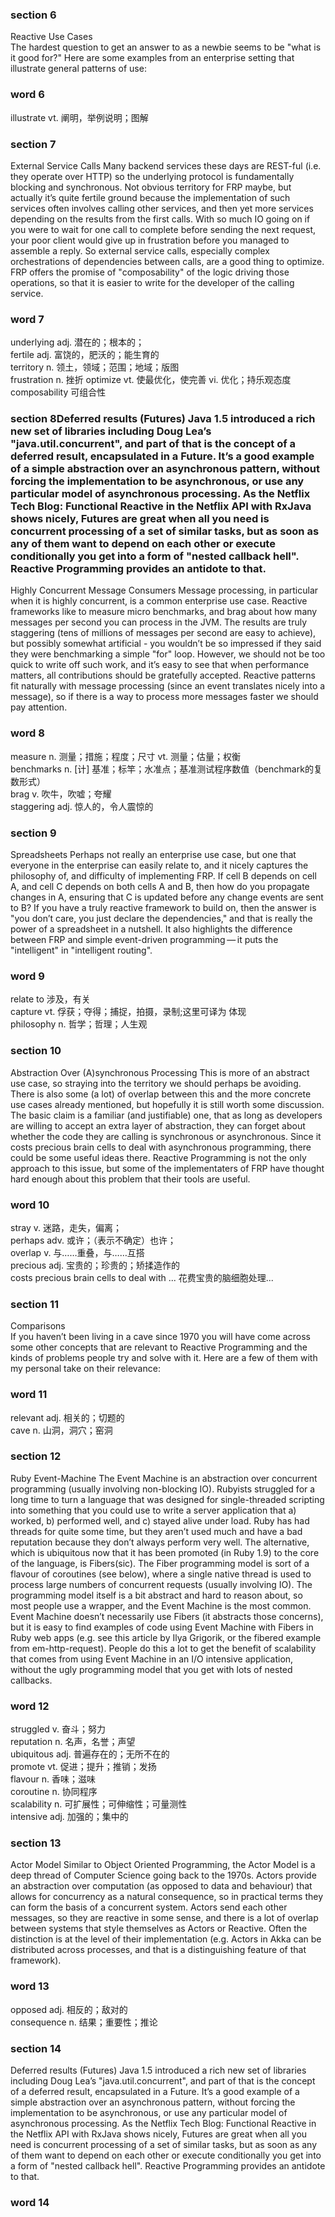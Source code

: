 ### section 6
Reactive Use Cases  
The hardest question to get an answer to as a newbie seems to be "what is it good for?" Here are some examples from an enterprise setting that illustrate general patterns of use:
### word 6
illustrate vt. 阐明，举例说明；图解

### section 7
External Service Calls Many backend services these days are REST-ful (i.e. they operate over HTTP) so the underlying protocol is fundamentally blocking and synchronous. Not obvious territory for FRP maybe, but actually it’s quite fertile ground because the implementation of such services often involves calling other services, and then yet more services depending on the results from the first calls. With so much IO going on if you were to wait for one call to complete before sending the next request, your poor client would give up in frustration before you managed to assemble a reply. So external service calls, especially complex orchestrations of dependencies between calls, are a good thing to optimize. FRP offers the promise of "composability" of the logic driving those operations, so that it is easier to write for the developer of the calling service.
### word 7
underlying adj. 潜在的；根本的；  
fertile adj. 富饶的，肥沃的；能生育的  
territory n. 领土，领域；范围；地域；版图  
frustration n. 挫折
optimize vt. 使最优化，使完善 vi. 优化；持乐观态度
composability 可组合性

### section 8Deferred results (Futures) Java 1.5 introduced a rich new set of libraries including Doug Lea’s "java.util.concurrent", and part of that is the concept of a deferred result, encapsulated in a Future. It’s a good example of a simple abstraction over an asynchronous pattern, without forcing the implementation to be asynchronous, or use any particular model of asynchronous processing. As the Netflix Tech Blog: Functional Reactive in the Netflix API with RxJava shows nicely, Futures are great when all you need is concurrent processing of a set of similar tasks, but as soon as any of them want to depend on each other or execute conditionally you get into a form of "nested callback hell". Reactive Programming provides an antidote to that.
Highly Concurrent Message Consumers Message processing, in particular when it is highly concurrent, is a common enterprise use case. Reactive frameworks like to measure micro benchmarks, and brag about how many messages per second you can process in the JVM. The results are truly staggering (tens of millions of messages per second are easy to achieve), but possibly somewhat artificial - you wouldn’t be so impressed if they said they were benchmarking a simple "for" loop. However, we should not be too quick to write off such work, and it’s easy to see that when performance matters, all contributions should be gratefully accepted. Reactive patterns fit naturally with message processing (since an event translates nicely into a message), so if there is a way to process more messages faster we should pay attention.
### word 8
measure n. 测量；措施；程度；尺寸 vt. 测量；估量；权衡  
benchmarks n. [计] 基准；标竿；水准点；基准测试程序数值（benchmark的复数形式）  
brag v. 吹牛，吹嘘；夸耀  
staggering adj. 惊人的，令人震惊的

### section 9
Spreadsheets Perhaps not really an enterprise use case, but one that everyone in the enterprise can easily relate to, and it nicely captures the philosophy of, and difficulty of implementing FRP. If cell B depends on cell A, and cell C depends on both cells A and B, then how do you propagate changes in A, ensuring that C is updated before any change events are sent to B? If you have a truly reactive framework to build on, then the answer is "you don’t care, you just declare the dependencies," and that is really the power of a spreadsheet in a nutshell. It also highlights the difference between FRP and simple event-driven programming — it puts the "intelligent" in "intelligent routing".
### word 9
relate to 涉及，有关   
capture vt. 俘获；夺得；捕捉，拍摄，录制;这里可译为 体现  
philosophy n. 哲学；哲理；人生观

### section 10
Abstraction Over (A)synchronous Processing This is more of an abstract use case, so straying into the territory we should perhaps be avoiding. There is also some (a lot) of overlap between this and the more concrete use cases already mentioned, but hopefully it is still worth some discussion. The basic claim is a familiar (and justifiable) one, that as long as developers are willing to accept an extra layer of abstraction, they can forget about whether the code they are calling is synchronous or asynchronous. Since it costs precious brain cells to deal with asynchronous programming, there could be some useful ideas there. Reactive Programming is not the only approach to this issue, but some of the implementaters of FRP have thought hard enough about this problem that their tools are useful.
### word 10
stray v. 迷路，走失，偏离；  
perhaps adv. 或许；（表示不确定）也许；  
overlap v. 与……重叠，与……互搭  
precious adj. 宝贵的；珍贵的；矫揉造作的    
costs precious brain cells to deal with ... 花费宝贵的脑细胞处理...  

### section 11
Comparisons  
If you haven’t been living in a cave since 1970 you will have come across some other concepts that are relevant to Reactive Programming and the kinds of problems people try and solve with it. Here are a few of them with my personal take on their relevance:
### word 11 
relevant adj. 相关的；切题的  
cave n. 山洞，洞穴；窑洞

### section 12
Ruby Event-Machine The Event Machine is an abstraction over concurrent programming (usually involving non-blocking IO). Rubyists struggled for a long time to turn a language that was designed for single-threaded scripting into something that you could use to write a server application that a) worked, b) performed well, and c) stayed alive under load. Ruby has had threads for quite some time, but they aren’t used much and have a bad reputation because they don’t always perform very well. The alternative, which is ubiquitous now that it has been promoted (in Ruby 1.9) to the core of the language, is Fibers(sic). The Fiber programming model is sort of a flavour of coroutines (see below), where a single native thread is used to process large numbers of concurrent requests (usually involving IO). The programming model itself is a bit abstract and hard to reason about, so most people use a wrapper, and the Event Machine is the most common. Event Machine doesn’t necessarily use Fibers (it abstracts those concerns), but it is easy to find examples of code using Event Machine with Fibers in Ruby web apps (e.g. see this article by Ilya Grigorik, or the fibered example from em-http-request). People do this a lot to get the benefit of scalability that comes from using Event Machine in an I/O intensive application, without the ugly programming model that you get with lots of nested callbacks.
### word 12
struggled v. 奋斗；努力  
reputation n. 名声，名誉；声望  
ubiquitous adj. 普遍存在的；无所不在的  
promote vt. 促进；提升；推销；发扬  
flavour n. 香味；滋味  
coroutine n. 协同程序  
scalability n. 可扩展性；可伸缩性；可量测性  
intensive adj. 加强的；集中的  

### section 13
Actor Model Similar to Object Oriented Programming, the Actor Model is a deep thread of Computer Science going back to the 1970s. Actors provide an abstraction over computation (as opposed to data and behaviour) that allows for concurrency as a natural consequence, so in practical terms they can form the basis of a concurrent system. Actors send each other messages, so they are reactive in some sense, and there is a lot of overlap between systems that style themselves as Actors or Reactive. Often the distinction is at the level of their implementation (e.g. Actors in Akka can be distributed across processes, and that is a distinguishing feature of that framework).
### word 13
opposed adj. 相反的；敌对的  
consequence n. 结果；重要性；推论

### section 14
Deferred results (Futures) Java 1.5 introduced a rich new set of libraries including Doug Lea’s "java.util.concurrent", and part of that is the concept of a deferred result, encapsulated in a Future. It’s a good example of a simple abstraction over an asynchronous pattern, without forcing the implementation to be asynchronous, or use any particular model of asynchronous processing. As the Netflix Tech Blog: Functional Reactive in the Netflix API with RxJava shows nicely, Futures are great when all you need is concurrent processing of a set of similar tasks, but as soon as any of them want to depend on each other or execute conditionally you get into a form of "nested callback hell". Reactive Programming provides an antidote to that.
### word 14